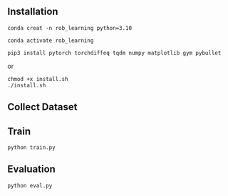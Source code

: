 ## Installation
```shell
conda creat -n rob_learning python=3.10
```

```shell
conda activate rob_learning
```

```shell
pip3 install pytorch torchdiffeq tqdm numpy matplotlib gym pybullet
```
or
```shell
chmod +x install.sh
./install.sh
```

## Collect Dataset



## Train
```shell
python train.py
```

## Evaluation
```shell
python eval.py
```


